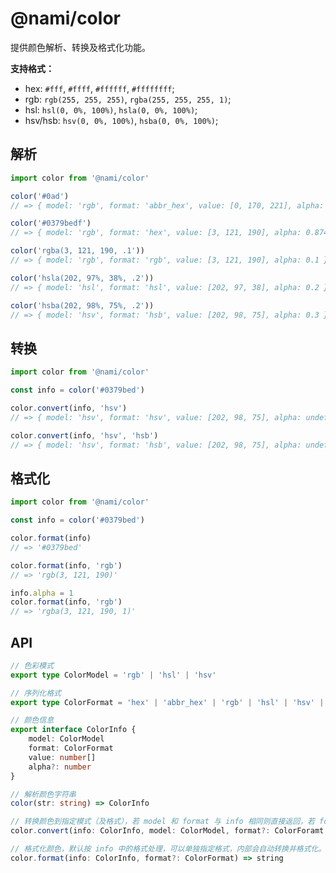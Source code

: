 # @nami/color

提供颜色解析、转换及格式化功能。

**支持格式：**

-   hex: `#fff`, `#ffff`, `#ffffff`, `#ffffffff`;
-   rgb: `rgb(255, 255, 255)`, `rgba(255, 255, 255, 1)`;
-   hsl: `hsl(0, 0%, 100%)`, `hsla(0, 0%, 100%)`;
-   hsv/hsb: `hsv(0, 0%, 100%)`, `hsba(0, 0%, 100%)`;

## 解析

```javascript
import color from '@nami/color'

color('#0ad')
// => { model: 'rgb', format: 'abbr_hex', value: [0, 170, 221], alpha: undefined }

color('#0379bedf')
// => { model: 'rgb', format: 'hex', value: [3, 121, 190], alpha: 0.8745098 }

color('rgba(3, 121, 190, .1'))
// => { model: 'rgb', format: 'rgb', value: [3, 121, 190], alpha: 0.1 }

color('hsla(202, 97%, 38%, .2'))
// => { model: 'hsl', format: 'hsl', value: [202, 97, 38], alpha: 0.2 }

color('hsba(202, 98%, 75%, .2'))
// => { model: 'hsv', format: 'hsb', value: [202, 98, 75], alpha: 0.3 }
```

## 转换

```javascript
import color from '@nami/color'

const info = color('#0379bed')

color.convert(info, 'hsv')
// => { model: 'hsv', format: 'hsv', value: [202, 98, 75], alpha: undefined }

color.convert(info, 'hsv', 'hsb')
// => { model: 'hsv', format: 'hsb', value: [202, 98, 75], alpha: undefined }
```

## 格式化

```javascript
import color from '@nami/color'

const info = color('#0379bed')

color.format(info)
// => '#0379bed'

color.format(info, 'rgb')
// => 'rgb(3, 121, 190)'

info.alpha = 1
color.format(info, 'rgb')
// => 'rgba(3, 121, 190, 1)'
```

## API

```typescript
// 色彩模式
export type ColorModel = 'rgb' | 'hsl' | 'hsv'

// 序列化格式
export type ColorFormat = 'hex' | 'abbr_hex' | 'rgb' | 'hsl' | 'hsv' | 'hsb'

// 颜色信息
export interface ColorInfo {
    model: ColorModel
    format: ColorFormat
    value: number[]
    alpha?: number
}

// 解析颜色字符串
color(str: string) => ColorInfo

// 转换颜色到指定模式（及格式），若 model 和 format 与 info 相同则直接返回，若 format 与 modal 不匹配则抛出异常
color.convert(info: ColorInfo, model: ColorModel, format?: ColorForamt = model) => ColorInfo

// 格式化颜色，默认按 info 中的格式处理，可以单独指定格式，内部会自动转换并格式化。
color.format(info: ColorInfo, format?: ColorFormat) => string
```

